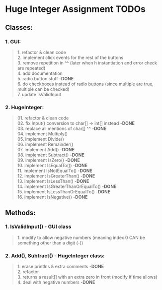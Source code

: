 # Huge Integer Assignment TODOs 

## Classes:

### 1. GUI:

<p>
    <blockquote>
        1. refactor & clean code <br>
        2. implement click events for the rest of the buttons <br>
        3. remove repetition in ^^ (later when h instantiation and error check are repeated) <br>
        4. add documentation <br>
        5. radio button stuff -<b>DONE</b> <br>
        6. do checkboxes instead of radio buttons (since multiple are true, multiple can be checked) <br>
        7. update IsValidInput <br>
    </blockquote>
</p>

### 2. HugeInteger:

<p>
    <blockquote>
        01. refactor & clean code <br>
        02. fix Input() conversion to char[] -> int[] instead -<b>DONE</b> <br>
        03. replace all mentions of char[] ^^ -<b>DONE</b> <br>
        04. implement Multiply() <br>
        05. implement Divide() <br>
        06. implement Remainder() <br>
        07. implement Add() -<b>DONE</b> <br>
        08. implement Subtract() -<b>DONE</b> <br>
        09. implement IsZero() -<b>DONE</b> <br>
        10. implement IsEqualTo(() -<b>DONE</b> <br>
        11. implement IsNotEqualTo() -<b>DONE</b> <br>
        12. implement IsGreaterThan() -<b>DONE</b> <br>
        13. implement IsLessThan() -<b>DONE</b> <br>
        14. implement IsGreaterThanOrEqualTo() -<b>DONE</b> <br>
        15. implement IsLessThanOrEqualTo() -<b>DONE</b> <br>
        16. implement IsNegative() -<b>DONE</b> <br>
    </blockquote>
</p>

## Methods:

### 1. IsValidInput() - GUI class

<p>
    <blockquote>
        1. modify to allow negative numbers (meaning index 0 CAN be something other than a digit (-)) <br>
    </blockquote>
</p>

### 2. Add(), Subtract() - HugeInteger class:

<p>
    <blockquote>
        1. erase printlns & extra comments -<b>DONE</b> <br>
        2. refactor <br>
        3. returns a result[] with an extra zero in front (modify if time allows) <br>
        4. deal with negative numbers -<b>DONE</b>
    </blockquote>
</p>







